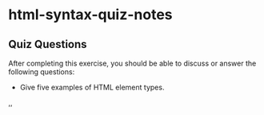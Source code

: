 # html-syntax-quiz-notes

## Quiz Questions

After completing this exercise, you should be able to discuss or answer the following questions:

- Give five examples of HTML element types.
<html>,<head>,<title>,<body>,<p>
- What is the purpose of HTML attributes?
  gives functionality
- Give an example of an HTML entity (escape character).
  copyright text

## Notes

All student notes should be written here.

How to write `Code Examples` in markdown

for JS:

```javascript
const data = 'Howdy';
```

for HTML:

```html
<div>
  <p>This is text content</p>
</div>
```

for CSS:

```css
div {
  width: 100%;
}
```
